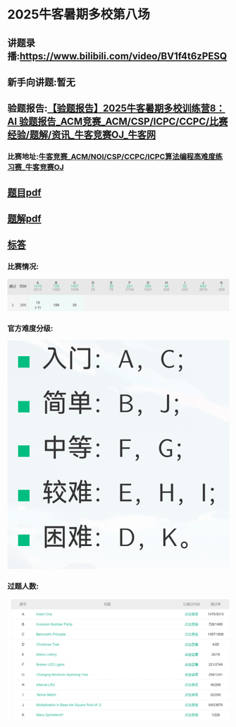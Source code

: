 # 2025牛客暑期多校第八场

## 讲题录播:https://www.bilibili.com/video/BV1f4t6zPESQ

## 新手向讲题:暂无

## 验题报告:[【验题报告】2025牛客暑期多校训练营8：AI 验题报告_ACM竞赛_ACM/CSP/ICPC/CCPC/比赛经验/题解/资讯_牛客竞赛OJ_牛客网](https://ac.nowcoder.com/discuss/1531231)

### 比赛地址:[牛客竞赛_ACM/NOI/CSP/CCPC/ICPC算法编程高难度练习赛_牛客竞赛OJ](https://ac.nowcoder.com/acm/contest/108305)

## [题目pdf](./1.pdf)

## [题解pdf](./2.pdf)

## [标答](./233) 

### 比赛情况:

![](.\photos\rank.png)

### 官方难度分级:

![](./photos/level.png)

### 过题人数:

![](./photos/ac.png)